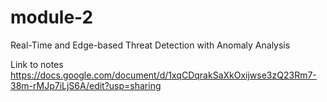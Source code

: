 # module-2

Real-Time and Edge-based Threat Detection with Anomaly Analysis

Link to notes <https://docs.google.com/document/d/1xqCDqrakSaXkOxijwse3zQ23Rm7-38m-rMJp7iLjS6A/edit?usp=sharing>
